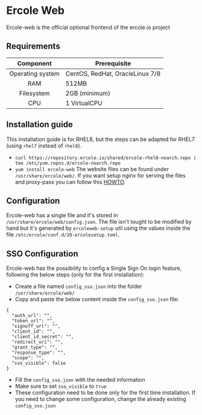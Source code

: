 # Ercole Web

Ercole-web is the official optional frontend of the ercole.io project

## Requirements

|    Component     | Prerequisite                    |
| :--------------: | ------------------------------- |
| Operating system | CentOS, RedHat, OracleLinux 7/8 |
|       RAM        | 512MB                           |
|    Filesystem    | 2GB (minimum)                   |
|       CPU        | 1 VirtualCPU                    |

## Installation guide

This installation guide is for RHEL8, but the steps can be adapted for RHEL7 (using `rhel7` instead of `rhel8`).

- `curl https://repository.ercole.io/shared/ercole-rhel8-noarch.repo | tee /etc/yum.repos.d/ercole-noarch.repo`
- `yum install ercole-web`
  The website files can be found under `/usr/share/ercole/web/`.
  If you want setup nginx for serving the files and proxy-pass you can follow this [HOWTO](#how-to-setup-ercole-ercole-web-with-nginx-and-proxypass).

## Configuration

Ercole-web has a single file and it's stored in `/usr/share/ercole/web/config.json`. The file isn't tought to be modified by hand but it's generated by `ercoleweb-setup` util using the values inside the file `/etc/ercole/conf.d/20-ercolesetup.toml`.

## SSO Configuration

Ercole-web has the possibility to config a Single Sign On login feature, following the below steps (only for the first installation):

- Create a file named `config_sso.json` into the folder `/usr/share/ercole/web/`
- Copy and paste the below content inside the `config_sso.json` file:

```
{
  "auth_url": "",
  "token_url": "",
  "signoff_url": "",
  "client_id": "",
  "client_id_secret": "",
  "redirect_uri": "",
  "grant_type": "",
  "response_type": "",
  "scope": "",
  "sso_visible": false
}
```

- Fill the `config_sso.json` with the needed information
- Make sure to set `sso_visible` to `true`
- These configuration need to be done only for the first time installation. If you need to change some configuration, change the already existing `config_sso.json`

